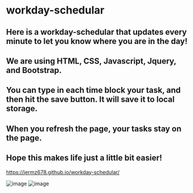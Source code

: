 # workday-schedular
## Here is a workday-schedular that updates every minute to let you know where you are in the day!
## We are using HTML, CSS, Javascript, Jquery, and Bootstrap.
## You can type in each time block your task, and then hit the save button.  It will save it to local storage.
## When you refresh the page, your tasks stay on the page.
## Hope this makes life just a little bit easier!
https://jermz678.github.io/workday-schedular/

![image](https://user-images.githubusercontent.com/78326815/113520321-dc8f3c00-9557-11eb-8e9e-bb8e7be20d93.png)
![image](https://user-images.githubusercontent.com/78326815/113520355-26782200-9558-11eb-9ebd-df9d08a1e5a0.png)
